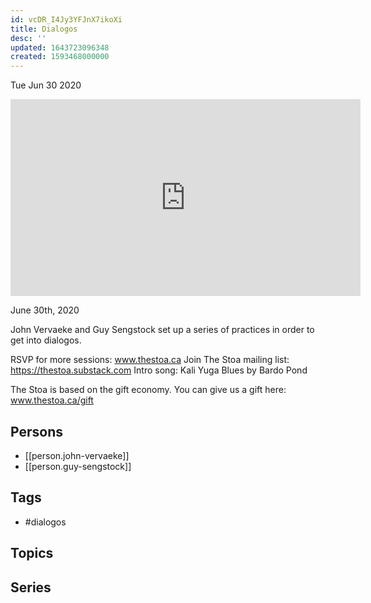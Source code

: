 ```yaml
---
id: vcDR_I4Jy3YFJnX7ikoXi
title: Dialogos
desc: ''
updated: 1643723096348
created: 1593468000000
---
```





Tue Jun 30 2020

<iframe width="560" height="315" src="https://www.youtube.com/embed/rzYby5o4sKo" title="Dialogos w/ John Vervaeke and Guy Sengstock" frameborder="0" allow="accelerometer; autoplay; clipboard-write; encrypted-media; gyroscope; picture-in-picture" allowfullscreen ></iframe>

June 30th, 2020

John Vervaeke and Guy Sengstock set up a series of practices in order to get into dialogos.

RSVP for more sessions: www.thestoa.ca
Join The Stoa mailing list: https://thestoa.substack.com
Intro song: Kali Yuga Blues by Bardo Pond

The Stoa is based on the gift economy. You can give us a gift here: www.thestoa.ca/gift

## Persons

- [[person.john-vervaeke]]
- [[person.guy-sengstock]]

## Tags

- #dialogos

## Topics



## Series



